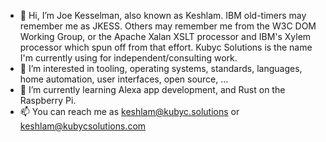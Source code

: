 - 👋 Hi, I’m Joe Kesselman, also known as Keshlam. IBM old-timers may remember me as JKESS. Others may remember me from the W3C DOM Working Group, or the Apache Xalan XSLT processor and IBM's Xylem processor which spun off from that effort. Kubyc Solutions is the name I'm currently using for independent/consulting work. 
- 👀 I’m interested in tooling, operating systems, standards, languages, home automation, user interfaces, open source, ...
- 🌱 I’m currently learning Alexa app development, and Rust on the Raspberry Pi.
- 📫 You can reach me as keshlam@kubyc.solutions or keshlam@kubycsolutions.com

<!---
- 💞️ I’m looking to collaborate on ... 

kubycsolutions/kubycsolutions is a ✨ special ✨ repository because its `README.md` (this file) appears on your GitHub profile.
You can click the Preview link to take a look at your changes.
--->
